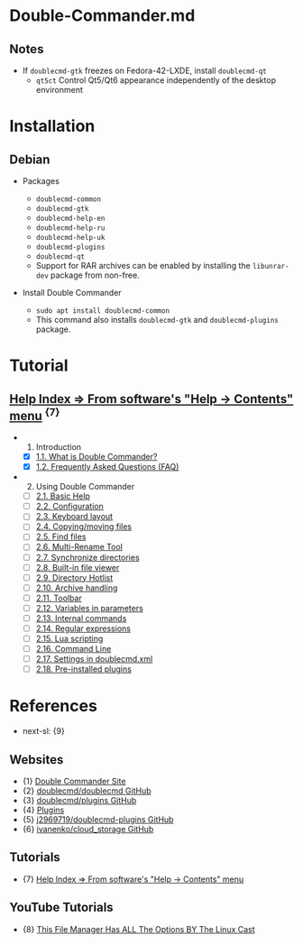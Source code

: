 # Double-Commander.md

## Notes

* If `doublecmd-gtk` freezes on Fedora-42-LXDE, install `doublecmd-qt`
  * `qt5ct` Control Qt5/Qt6 appearance independently of the desktop environment

# Installation

## Debian

* Packages
  * `doublecmd-common`
  * `doublecmd-gtk`
  * `doublecmd-help-en`
  * `doublecmd-help-ru`
  * `doublecmd-help-uk`
  * `doublecmd-plugins`
  * `doublecmd-qt`
  * Support for RAR archives can be enabled by installing the `libunrar-dev` package from non-free.

* Install Double Commander
  * `sudo apt install doublecmd-common`
  * This command also installs `doublecmd-gtk` and `doublecmd-plugins` package.

# Tutorial

## [Help Index => From software's "Help -> Contents" menu](https://doublecmd.github.io/doc/en/index.html) <sup>{7}</sup>

* 1. Introduction
  * [x] [1.1. What is Double Commander?](https://doublecmd.github.io/doc/en/about.html)
  * [x] [1.2. Frequently Asked Questions (FAQ)](https://doublecmd.github.io/doc/en/faq.html)
* 2. Using Double Commander
  * [ ] [2.1. Basic Help](https://doublecmd.github.io/doc/en/help.html)
  * [ ] [2.2. Configuration](https://doublecmd.github.io/doc/en/configuration.html)
  * [ ] [2.3. Keyboard layout](https://doublecmd.github.io/doc/en/shortcuts.html)
  * [ ] [2.4. Copying/moving files](https://doublecmd.github.io/doc/en/copymove.html)
  * [ ] [2.5. Find files](https://doublecmd.github.io/doc/en/findfiles.html)
  * [ ] [2.6. Multi-Rename Tool](https://doublecmd.github.io/doc/en/multirename.html)
  * [ ] [2.7. Synchronize directories](https://doublecmd.github.io/doc/en/syncdirs.html)
  * [ ] [2.8. Built-in file viewer](https://doublecmd.github.io/doc/en/viewer.html)
  * [ ] [2.9. Directory Hotlist](https://doublecmd.github.io/doc/en/directoryhotlist.html)
  * [ ] [2.10. Archive handling](https://doublecmd.github.io/doc/en/multiarc.html)
  * [ ] [2.11. Toolbar](https://doublecmd.github.io/doc/en/toolbar.html)
  * [ ] [2.12. Variables in parameters](https://doublecmd.github.io/doc/en/variables.html)
  * [ ] [2.13. Internal commands](https://doublecmd.github.io/doc/en/cmds.html)
  * [ ] [2.14. Regular expressions](https://doublecmd.github.io/doc/en/regexp.html)
  * [ ] [2.15. Lua scripting](https://doublecmd.github.io/doc/en/lua.html)
  * [ ] [2.16. Command Line](https://doublecmd.github.io/doc/en/commandline.html)
  * [ ] [2.17. Settings in doublecmd.xml](https://doublecmd.github.io/doc/en/configxml.html)
  * [ ] [2.18. Pre-installed plugins](https://doublecmd.github.io/doc/en/plugins.html)

# References

* next-sl: {9}

## Websites

* {1} [Double Commander Site](https://doublecmd.sourceforge.io/)
* {2} [doublecmd/doublecmd GitHub](https://github.com/doublecmd/doublecmd)
* {3} [doublecmd/plugins GitHub](https://github.com/doublecmd/plugins)
* {4} [Plugins](https://github.com/doublecmd/doublecmd/wiki/Plugins)
* {5} [j2969719/doublecmd-plugins GitHub](https://github.com/j2969719/doublecmd-plugins)
* {6} [ivanenko/cloud_storage GitHub](https://github.com/ivanenko/cloud_storage)

## Tutorials

* {7} [Help Index => From software's "Help -> Contents" menu](https://doublecmd.github.io/doc/en/index.html)

## YouTube Tutorials
  
* {8} [This File Manager Has ALL The Options BY The Linux Cast](https://www.youtube.com/watch?v=zacMRZPvjSI)
